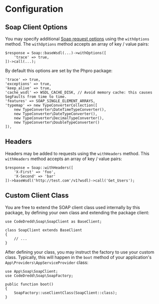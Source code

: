 # Configuration

## Soap Client Options

You may specify additional [Soap request options](https://doc.bccnsoft.com/docs/php-docs-7-en/soapclient.soapclient.html) using the `withOptions` method. The `withOptions` method accepts an array of key / value pairs:

    $response = Soap::baseWsdl(...)->withOptions([
        'trace' => true,
    ])->call(...);

By default this options are set by the Phpro package:

    'trace' => true,
    'exceptions' => true,
    'keep_alive' => true,
    'cache_wsdl' => WSDL_CACHE_DISK, // Avoid memory cache: this causes SegFaults from time to time.
    'features' => SOAP_SINGLE_ELEMENT_ARRAYS,
    'typemap' => new TypeConverterCollection([
        new TypeConverter\DateTimeTypeConverter(),
        new TypeConverter\DateTypeConverter(),
        new TypeConverter\DecimalTypeConverter(),
        new TypeConverter\DoubleTypeConverter()
    ]),
    
## Headers

Headers may be added to requests using the `withHeaders` method. This `withHeaders` method accepts an array of key / value pairs:

    $response = Soap::withHeaders([
        'X-First' => 'foo',
        'X-Second' => 'bar'
    ])->baseWsdl('http://test.com'/v1?wsdl)->call('Get_Users');

## Custom Client Class

You are free to extend the SOAP client class used internally by this 
package, by defining your own class and extending the package client:

    use CodeDredd\Soap\SoapClient as BaseClient;
    
    class SoapClient extends BaseClient
    {
        // ...
    }

After defining your class, you may instruct the factory to use your 
custom class. Typically, this will happen in the `boot` method of 
your application's `App\Providers\AppServiceProvider` class:

    use App\Soap\SoapClient;
    use CodeDredd\Soap\SoapFactory;
    
    public function boot()
    {
        SoapFactory::useClientClass(SoapClient::class);
    }

